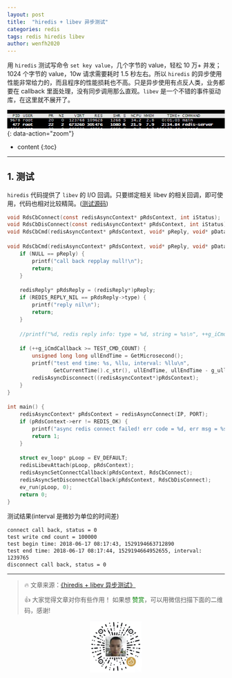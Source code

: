 ```yaml
---
layout: post
title:  "hiredis + libev 异步测试"
categories: redis
tags: redis hiredis libev
author: wenfh2020
---
```


用 `hiredis` 测试写命令 `set key value`，几个字节的 value，轻松 10 万+ 并发；1024 个字节的 value，10w 请求需要耗时 1.5 秒左右。所以 `hiredis` 的异步使用性能非常给力的，而且程序的性能损耗也不高。只是异步使用有点反人类，业务都要在 callback 里面处理，没有同步调用那么直观。`libev` 是一个不错的事件驱动库，在这里就不展开了。

![本地性能](/images/2020-02-20-16-56-08.png){: data-action="zoom"}



* content
{:toc}

---

## 1. 测试

`hiredis` 代码提供了 `libev` 的 I/O 回调。只要绑定相关 libev 的相关回调，即可使用，代码也相对比较精简。([测试源码](https://github.com/wenfh2020/mytest/blob/master/c%2B%2B/hiredis_test/async/main.cpp))

```c
void RdsCbConnect(const redisAsyncContext* pRdsContext, int iStatus);
void RdsCbDisConnect(const redisAsyncContext* pRdsContext, int iStatus);
void RdsCbCmd(redisAsyncContext* pRdsContext, void* pReply, void* pData);

void RdsCbCmd(redisAsyncContext* pRdsContext, void* pReply, void* pData) {
    if (NULL == pReply) {
        printf("call back repplay null!\n");
        return;
    }

    redisReply* pRdsReply = (redisReply*)pReply;
    if (REDIS_REPLY_NIL == pRdsReply->type) {
        printf("reply nil\n");
        return;
    }

    //printf("%d, redis reply info: type = %d, string = %s\n", ++g_iCmdCallback, pRdsReply->type, pRdsReply->str);

    if (++g_iCmdCallback >= TEST_CMD_COUNT) {
        unsigned long long ullEndTime = GetMicrosecond();
        printf("test end time: %s, %llu, interval: %llu\n",
               GetCurrentTime().c_str(), ullEndTime, ullEndTime - g_ullBeginTime);
        redisAsyncDisconnect((redisAsyncContext*)pRdsContext);
    }
}

int main() {
    redisAsyncContext* pRdsContext = redisAsyncConnect(IP, PORT);
    if (pRdsContext->err != REDIS_OK) {
        printf("async redis connect failed! err code = %d, err msg = %s\n", pRdsContext->err, pRdsContext->errstr);
        return 1;
    }

    struct ev_loop* pLoop = EV_DEFAULT;
    redisLibevAttach(pLoop, pRdsContext);
    redisAsyncSetConnectCallback(pRdsContext, RdsCbConnect);
    redisAsyncSetDisconnectCallback(pRdsContext, RdsCbDisConnect);
    ev_run(pLoop, 0);
    return 0;
}
```

测试结果(interval 是微妙为单位的时间差)

```shell
connect call back, status = 0
test write cmd count = 100000
test begin time: 2018-06-17 08:17:43, 1529194663712890
test end time: 2018-06-17 08:17:44, 1529194664952655, interval: 1239765  
disconnect call back, status = 0
```

---

> 🔥 文章来源：[《hiredis + libev 异步测试》](https://wenfh2020.com/)
>
> 👍 大家觉得文章对你有些作用！ 如果想 <font color=green>赞赏</font>，可以用微信扫描下面的二维码，感谢!
<div align=center><img src="/images/2020-08-06-15-49-47.png" width="120"/></div>
